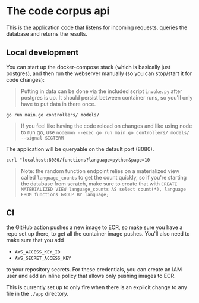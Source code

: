 # The code corpus api

This is the application code that listens for incoming requests, queries the database and returns the results.

## Local development

You can start up the docker-compose stack (which is basically just postgres), and then run the webserver manually (so you can stop/start it for code changes):

> Putting in data can be done via the included script `invoke.py` after postgres is up. It should persist between container runs, so you'll only have to put data in there once.

```
go run main.go controllers/ models/
```

> If you feel like having the code reload on changes and like using node to run go, use `nodemon --exec go run main.go controllers/ models/ --signal SIGTERM`

The application will be queryable on the default port (8080).

```
curl "localhost:8080/functions?language=python&page=10
```

> Note: the random function endpoint relies on a materialized view called `language_counts` to get the count quickly, so if you're starting the database from scratch, make sure to create that with `CREATE MATERIALIZED VIEW language_counts AS select count(*), language FROM functions GROUP BY language;`

## CI

the GitHub action pushes a new image to ECR, so make sure you have a repo set up there, to get all the container image pushes. You'll also need to make sure that you add

- `AWS_ACCESS_KEY_ID`
- `AWS_SECRET_ACCESS_KEY`

to your repository secrets. For these credentials, you can create an IAM user and add an inline policy that allows only pushing images to ECR.

This is currently set up to only fire when there is an explicit change to any file in the `./app` directory.
